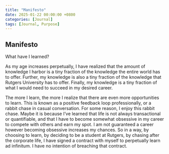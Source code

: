 ```yaml
---
title: "Manifesto"
date: 2025-01-22 00:00:00 +0800
categories: [Journal]
tags: [Journal, Purpose]
---
```


## Manifesto

What have I learned?

  As my age increases perpetually, I have realized that the amount of knowledge I harbor is a tiny fraction of the knowledge the entire world has to offer. Further, my knowledge is also a tiny fraction of the knowledge that Rutgers University has to offer. Finally, my knowledge is a tiny fraction of what I would need to succeed in my desired career.

  The more I learn, the more I realize that there are even more opportunities to learn. This is known as a positive feedback loop professionally, or a rabbit chase in casual conversation. For some reason, I enjoy this rabbit chase. Maybe it is because I’ve learned that life is not always transactional or quantifiable, and that I have to become somewhat obsessive in my career to compete with others and earn my spot. I am not guaranteed a career however becoming obsessive increases my chances. So in a way, by choosing to learn, by deciding to be a student at Rutgers, by chasing after the corporate life, I have signed a contract with myself to perpetually learn ad infinitum. I have no intention of breaching that contract.
